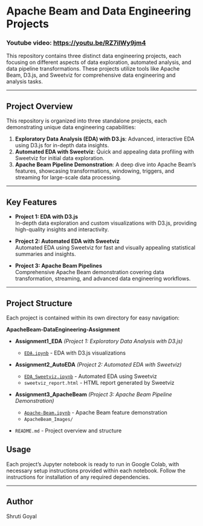 # Apache Beam and Data Engineering Projects
### Youtube video: https://youtu.be/RZ7ilWy9jm4
This repository contains three distinct data engineering projects, each focusing on different aspects of data exploration, automated analysis, and data pipeline transformations. These projects utilize tools like Apache Beam, D3.js, and Sweetviz for comprehensive data engineering and analysis tasks.

---

## Project Overview

This repository is organized into three standalone projects, each demonstrating unique data engineering capabilities:

1. **Exploratory Data Analysis (EDA) with D3.js**: Advanced, interactive EDA using D3.js for in-depth data insights.
2. **Automated EDA with Sweetviz**: Quick and appealing data profiling with Sweetviz for initial data exploration.
3. **Apache Beam Pipeline Demonstration**: A deep dive into Apache Beam’s features, showcasing transformations, windowing, triggers, and streaming for large-scale data processing.

---

## Key Features

- **Project 1: EDA with D3.js**  
  In-depth data exploration and custom visualizations with D3.js, providing high-quality insights and interactivity.

- **Project 2: Automated EDA with Sweetviz**  
  Automated EDA using Sweetviz for fast and visually appealing statistical summaries and insights.

- **Project 3: Apache Beam Pipelines**  
  Comprehensive Apache Beam demonstration covering data transformation, streaming, and advanced data engineering workflows.

---

## Project Structure

Each project is contained within its own directory for easy navigation:

**ApacheBeam-DataEngineering-Assignment**

- **Assignment1_EDA**  *(Project 1: Exploratory Data Analysis with D3.js)*
  - [`EDA.ipynb`](https://colab.research.google.com/drive/1n51vbJykY81kmBFeBNqE6IyEy54HgtTy?usp=sharing)  - EDA with D3.js visualizations

- **Assignment2_AutoEDA**  *(Project 2: Automated EDA with Sweetviz)*
  - [`EDA_Sweetviz.ipynb`](https://colab.research.google.com/drive/16Kbq1VpMxtXaKExQgtPJLgOX4oFpqLYe?usp=sharing)  - Automated EDA using Sweetviz
  - `sweetviz_report.html`  - HTML report generated by Sweetviz

- **Assignment3_ApacheBeam**  *(Project 3: Apache Beam Pipeline Demonstration)*
  - [`Apache-Beam.ipynb`](https://colab.research.google.com/drive/1Z1I-t6TANEKIAbbxWK1p0dFuicmHDX7e?usp=share_link)  - Apache Beam feature demonstration
  - `ApacheBeam_Images/`

- `README.md`  - Project overview and structure


## Usage

Each project’s Jupyter notebook is ready to run in Google Colab, with necessary setup instructions provided within each notebook. Follow the instructions for installation of any required dependencies.

---

## Author

Shruti Goyal

